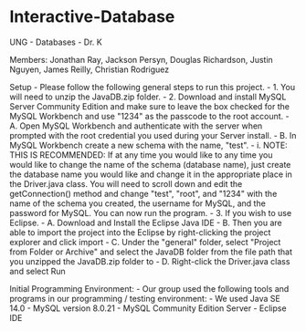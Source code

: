 # Interactive-Database
UNG - Databases - Dr. K

Members:
Jonathan Ray,
Jackson Persyn,
Douglas Richardson,
Justin Nguyen,
James Reilly,
Christian Rodriguez

Setup - Please follow the following general steps to run this project. - 1. You will need to unzip the JavaDB.zip folder. - 2. Download and install MySQL Server Community Edition and make sure to leave the box checked for the MySQL Workbench and use "1234" as the passcode to the root account. - A. Open MySQL Workbench and authenticate with the server when prompted with the root credential you used during your Server install. - B. In MySQL Workbench create a new schema with the name, "test". - i. NOTE: THIS IS RECOMMENDED: If at any time you would like to any time you would like to change the name of the schema (database name), just create the database name you would like and change it in the appropriate place in the Driver.java class. You will need to scroll down and edit the getConnection() method and change "test", "root", and "1234" with the name of the schema you created, the username for MySQL, and the password for MySQL. You can now run the program. - 3. If you wish to use Eclipse. - A. Download and Install the Eclipse Java IDE - B. Then you are able to import the project into the Eclipse by right-clicking the project explorer and click import - C. Under the "general" folder, select "Project from Folder or Archive" and select the JavaDB folder from the file path that you unzipped the JavaDB.zip folder to - D. Right-click the Driver.java class and select Run

Initial Programming Environment: - Our group used the following tools and programs in our programming / testing environment: - We used Java SE 14.0 - MySQL version 8.0.21 - MySQL Community Edition Server - Eclipse IDE
